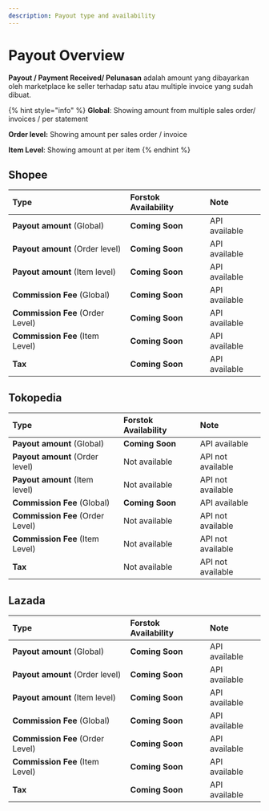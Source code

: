 ```yaml
---
description: Payout type and availability
---
```


# Payout Overview

**Payout / Payment Received/ Pelunasan** adalah amount yang dibayarkan oleh marketplace ke seller terhadap satu atau multiple invoice yang sudah dibuat.    

{% hint style="info" %}
**Global**:  Showing amount from multiple sales order/ invoices / per statement

**Order level:** Showing amount per sales order / invoice

**Item Level**: Showing amount at per item
{% endhint %}

## Shopee

| Type | Forstok Availability | Note |
| :--- | :--- | :--- |
| **Payout amount** \(Global\) | **Coming Soon**  | API available |
| **Payout amount** \(Order level\) | **Coming Soon** | API available |
| **Payout amount**  \(Item level\) | **Coming Soon** | API available |
| **Commission Fee** \(Global\) | **Coming Soon** | API available |
| **Commission Fee** \(Order Level\) | **Coming Soon** | API available |
| **Commission Fee** \(Item Level\) | **Coming Soon** | API available |
| **Tax** | **Coming Soon** | API available |

## Tokopedia

| Type | Forstok Availability | Note |
| :--- | :--- | :--- |
| **Payout amount** \(Global\) | **Coming Soon**  | API available |
| **Payout amount** \(Order level\) | Not available | API not available |
| **Payout amount**  \(Item level\) | Not available | API not available |
| **Commission Fee** \(Global\) | **Coming Soon** | API available |
| **Commission Fee** \(Order Level\) | Not available | API not available |
| **Commission Fee** \(Item Level\) | Not available | API not available |
| **Tax** | Not available | API not available |

## Lazada

| Type | Forstok Availability | Note |
| :--- | :--- | :--- |
| **Payout amount** \(Global\) | **Coming Soon**  | API available |
| **Payout amount** \(Order level\) | **Coming Soon** | API available |
| **Payout amount**  \(Item level\) | **Coming Soon** | API available |
| **Commission Fee** \(Global\) | **Coming Soon** | API available |
| **Commission Fee** \(Order Level\) | **Coming Soon** | API available |
| **Commission Fee** \(Item Level\) | **Coming Soon** | API available |
| **Tax** | **Coming Soon** | API available |

## 

